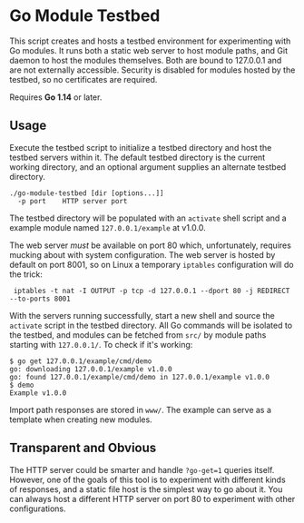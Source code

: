 # Go Module Testbed

This script creates and hosts a testbed environment for experimenting
with Go modules. It runs both a static web server to host module paths,
and Git daemon to host the modules themselves. Both are bound to
127.0.0.1 and are not externally accessible. Security is disabled for
modules hosted by the testbed, so no certificates are required.

Requires **Go 1.14** or later.

## Usage

Execute the testbed script to initialize a testbed directory and host
the testbed servers within it. The default testbed directory is the
current working directory, and an optional argument supplies an
alternate testbed directory.

    ./go-module-testbed [dir [options...]]
      -p port    HTTP server port

The testbed directory will be populated with an `activate` shell script
and a example module named `127.0.0.1/example` at v1.0.0.

The web server *must* be available on port 80 which, unfortunately,
requires mucking about with system configuration. The web server is
hosted by default on port 8001, so on Linux a temporary `iptables`
configuration will do the trick:

     iptables -t nat -I OUTPUT -p tcp -d 127.0.0.1 --dport 80 -j REDIRECT --to-ports 8001

With the servers running successfully, start a new shell and source the
`activate` script in the testbed directory. All Go commands will be
isolated to the testbed, and modules can be fetched from `src/` by
module paths starting with `127.0.0.1/`. To check if it's working:

    $ go get 127.0.0.1/example/cmd/demo
    go: downloading 127.0.0.1/example v1.0.0
    go: found 127.0.0.1/example/cmd/demo in 127.0.0.1/example v1.0.0
    $ demo
    Example v1.0.0

Import path responses are stored in `www/`. The example can serve as a
template when creating new modules.

## Transparent and Obvious

The HTTP server could be smarter and handle `?go-get=1` queries itself.
However, one of the goals of this tool is to experiment with different
kinds of responses, and a static file host is the simplest way to go
about it. You can always host a different HTTP server on port 80 to
experiment with other configurations.
